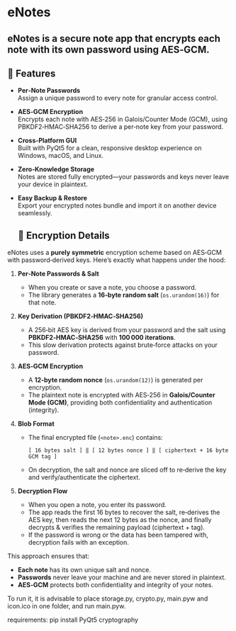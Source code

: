 # eNotes
**eNotes** is a secure note app that encrypts each note with its own password using AES‑GCM.
---

## 🚀 Features

- **Per‑Note Passwords**  
  Assign a unique password to every note for granular access control.

- **AES‑GCM Encryption**  
  Encrypts each note with AES‑256 in Galois/Counter Mode (GCM), using PBKDF2‑HMAC‑SHA256 to derive a per‑note key from your password.

- **Cross‑Platform GUI**  
  Built with PyQt5 for a clean, responsive desktop experience on Windows, macOS, and Linux.

- **Zero‑Knowledge Storage**  
  Notes are stored fully encrypted—your passwords and keys never leave your device in plaintext.

- **Easy Backup & Restore**  
  Export your encrypted notes bundle and import it on another device seamlessly.
  

  ## 🔐 Encryption Details

eNotes uses a **purely symmetric** encryption scheme based on AES‑GCM with password‑derived keys. Here’s exactly what happens under the hood:

1. **Per‑Note Passwords & Salt**  
   - When you create or save a note, you choose a password.  
   - The library generates a **16‑byte random salt** (`os.urandom(16)`) for that note.

2. **Key Derivation (PBKDF2‑HMAC‑SHA256)**  
   - A 256‑bit AES key is derived from your password and the salt using **PBKDF2‑HMAC‑SHA256** with **100 000 iterations**.  
   - This slow derivation protects against brute‑force attacks on your password.

3. **AES‑GCM Encryption**  
   - A **12‑byte random nonce** (`os.urandom(12)`) is generated per encryption.  
   - The plaintext note is encrypted with AES‑256 in **Galois/Counter Mode (GCM)**, providing both confidentiality and authentication (integrity).

4. **Blob Format**  
   - The final encrypted file (`<note>.enc`) contains:  
     ```
     [ 16 bytes salt ] ‖ [ 12 bytes nonce ] ‖ [ ciphertext + 16 byte GCM tag ]
     ```
   - On decryption, the salt and nonce are sliced off to re‑derive the key and verify/authenticate the ciphertext.

5. **Decryption Flow**  
   - When you open a note, you enter its password.  
   - The app reads the first 16 bytes to recover the salt, re‑derives the AES key, then reads the next 12 bytes as the nonce, and finally decrypts & verifies the remaining payload (ciphertext + tag).  
   - If the password is wrong or the data has been tampered with, decryption fails with an exception.

This approach ensures that:
- **Each note** has its own unique salt and nonce.
- **Passwords** never leave your machine and are never stored in plaintext.
- **AES‑GCM** protects both confidentiality and integrity of your notes.


To run it, it is advisable to place storage.py, crypto.py, main.pyw and icon.ico in one folder, and run main.pyw.

requirements: pip install PyQt5 cryptography
